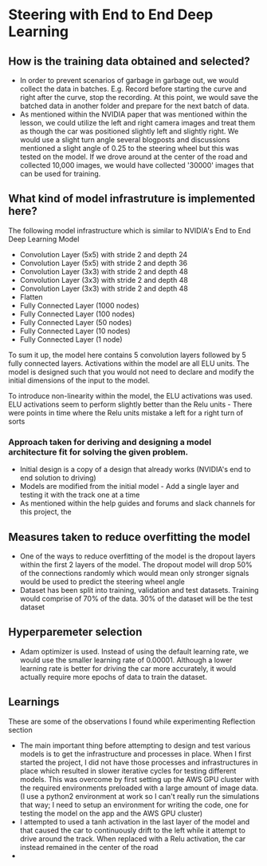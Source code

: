 # Steering with End to End Deep Learning

## How is the training data obtained and selected?

- In order to prevent scenarios of garbage in garbage out, we would collect the data in batches. E.g. Record before
 starting the curve and right after the curve, stop the recording. At this point, we would save the batched data in
 another folder and prepare for the next batch of data.
- As mentioned within the NVIDIA paper that was mentioned within the lesson, we could utilize the left and right camera
images and treat them as though the car was positioned slightly left and slightly right. We would use a slight turn angle
several blogposts and discussions mentioned a slight angle of 0.25 to the steering wheel but this was tested on the
model. If we drove around at the center of the road and collected 10,000 images, we would have collected '30000' images that
can be used for training.

## What kind of model infrastruture is implemented here?

The following model infrastructure which is similar to NVIDIA's End to End Deep Learning Model

- Convolution Layer (5x5) with stride 2 and depth 24
- Convolution Layer (5x5) with stride 2 and depth 36
- Convolution Layer (3x3) with stride 2 and depth 48
- Convolution Layer (3x3) with stride 2 and depth 48
- Convolution Layer (3x3) with stride 2 and depth 48
- Flatten
- Fully Connected Layer (1000 nodes)
- Fully Connected Layer (100 nodes)
- Fully Connected Layer (50 nodes)
- Fully Connected Layer (10 nodes)
- Fully Connected Layer (1 node)

To sum it up, the model here contains 5 convolution layers followed by 5 fully connected layers. Activations within the
model are all ELU units. The model is designed such that you would not need to declare and modify the initial dimensions
of the input to the model.

To introduce non-linearity within the model, the ELU activations was used. ELU activations seem to perform slightly
better than the Relu units - There were points in time where the Relu units mistake a left for a right turn of sorts



### Approach taken for deriving and designing a model architecture fit for solving the given problem.

- Initial design is a copy of a design that already works (NVIDIA's end to end solution to driving)
- Models are modified from the initial model - Add a single layer and testing it with the track one at a time
- As mentioned within the help guides and forums and slack channels for this project, the

## Measures taken to reduce overfitting the model

- One of the ways to reduce overfitting of the model is the dropout layers within the first 2 layers of the model. The dropout
model will drop 50% of the connections randomly which would mean only stronger signals would be used to predict the steering
wheel angle
- Dataset has been split into training, validation and test datasets. Training would comprise of 70% of the data.
30% of the dataset will be the test dataset

## Hyperparemeter selection

- Adam optimizer is used. Instead of using the default learning rate, we would use the smaller learning rate of 0.00001.
Although a lower learning rate is better for driving the car more accurately, it would actually require more epochs of
data to train the dataset.

## Learnings

These are some of the observations I found while experimenting
Reflection section

- The main important thing before attempting to design and test various models is to get the infrastructure and processes
in place. When I first started the project, I did not have those processes and infrastructures in place which resulted in
slower iterative cycles for testing different models. This was overcome by first setting up the AWS GPU cluster with the
required environments preloaded with a large amount of image data. (I use a python2 environment at work so I can't really
run the simulations that way; I need to setup an environment for writing the code, one for testing the model on the app and
the AWS GPU cluster)
- I attempted to used a tanh activation in the last layer of the model and that caused the car to continuously drift to
the left while it attempt to drive around the track. When replaced with a Relu activation, the car instead remained in
the center of the road
-

